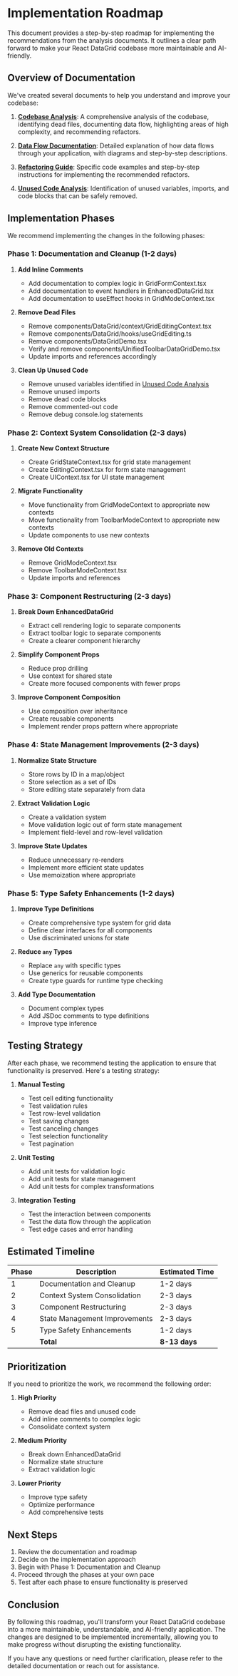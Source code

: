 # Implementation Roadmap

This document provides a step-by-step roadmap for implementing the recommendations from the analysis documents. It outlines a clear path forward to make your React DataGrid codebase more maintainable and AI-friendly.

## Overview of Documentation

We've created several documents to help you understand and improve your codebase:

1. **[Codebase Analysis](./codebase-analysis.md)**: A comprehensive analysis of the codebase, identifying dead files, documenting data flow, highlighting areas of high complexity, and recommending refactors.

2. **[Data Flow Documentation](./data-flow-documentation.md)**: Detailed explanation of how data flows through your application, with diagrams and step-by-step descriptions.

3. **[Refactoring Guide](./refactoring-guide.md)**: Specific code examples and step-by-step instructions for implementing the recommended refactors.

4. **[Unused Code Analysis](./unused-code-analysis.md)**: Identification of unused variables, imports, and code blocks that can be safely removed.

## Implementation Phases

We recommend implementing the changes in the following phases:

### Phase 1: Documentation and Cleanup (1-2 days)

1. **Add Inline Comments**
   - Add documentation to complex logic in GridFormContext.tsx
   - Add documentation to event handlers in EnhancedDataGrid.tsx
   - Add documentation to useEffect hooks in GridModeContext.tsx

2. **Remove Dead Files**
   - Remove components/DataGrid/context/GridEditingContext.tsx
   - Remove components/DataGrid/hooks/useGridEditing.ts
   - Remove components/DataGridDemo.tsx
   - Verify and remove components/UnifiedToolbarDataGridDemo.tsx
   - Update imports and references accordingly

3. **Clean Up Unused Code**
   - Remove unused variables identified in [Unused Code Analysis](./unused-code-analysis.md)
   - Remove unused imports
   - Remove dead code blocks
   - Remove commented-out code
   - Remove debug console.log statements

### Phase 2: Context System Consolidation (2-3 days)

1. **Create New Context Structure**
   - Create GridStateContext.tsx for grid state management
   - Create EditingContext.tsx for form state management
   - Create UIContext.tsx for UI state management

2. **Migrate Functionality**
   - Move functionality from GridModeContext to appropriate new contexts
   - Move functionality from ToolbarModeContext to appropriate new contexts
   - Update components to use new contexts

3. **Remove Old Contexts**
   - Remove GridModeContext.tsx
   - Remove ToolbarModeContext.tsx
   - Update imports and references

### Phase 3: Component Restructuring (2-3 days)

1. **Break Down EnhancedDataGrid**
   - Extract cell rendering logic to separate components
   - Extract toolbar logic to separate components
   - Create a clearer component hierarchy

2. **Simplify Component Props**
   - Reduce prop drilling
   - Use context for shared state
   - Create more focused components with fewer props

3. **Improve Component Composition**
   - Use composition over inheritance
   - Create reusable components
   - Implement render props pattern where appropriate

### Phase 4: State Management Improvements (2-3 days)

1. **Normalize State Structure**
   - Store rows by ID in a map/object
   - Store selection as a set of IDs
   - Store editing state separately from data

2. **Extract Validation Logic**
   - Create a validation system
   - Move validation logic out of form state management
   - Implement field-level and row-level validation

3. **Improve State Updates**
   - Reduce unnecessary re-renders
   - Implement more efficient state updates
   - Use memoization where appropriate

### Phase 5: Type Safety Enhancements (1-2 days)

1. **Improve Type Definitions**
   - Create comprehensive type system for grid data
   - Define clear interfaces for all components
   - Use discriminated unions for state

2. **Reduce `any` Types**
   - Replace `any` with specific types
   - Use generics for reusable components
   - Create type guards for runtime type checking

3. **Add Type Documentation**
   - Document complex types
   - Add JSDoc comments to type definitions
   - Improve type inference

## Testing Strategy

After each phase, we recommend testing the application to ensure that functionality is preserved. Here's a testing strategy:

1. **Manual Testing**
   - Test cell editing functionality
   - Test validation rules
   - Test row-level validation
   - Test saving changes
   - Test canceling changes
   - Test selection functionality
   - Test pagination

2. **Unit Testing**
   - Add unit tests for validation logic
   - Add unit tests for state management
   - Add unit tests for complex transformations

3. **Integration Testing**
   - Test the interaction between components
   - Test the data flow through the application
   - Test edge cases and error handling

## Estimated Timeline

| Phase | Description | Estimated Time |
|-------|-------------|----------------|
| 1 | Documentation and Cleanup | 1-2 days |
| 2 | Context System Consolidation | 2-3 days |
| 3 | Component Restructuring | 2-3 days |
| 4 | State Management Improvements | 2-3 days |
| 5 | Type Safety Enhancements | 1-2 days |
| | **Total** | **8-13 days** |

## Prioritization

If you need to prioritize the work, we recommend the following order:

1. **High Priority**
   - Remove dead files and unused code
   - Add inline comments to complex logic
   - Consolidate context system

2. **Medium Priority**
   - Break down EnhancedDataGrid
   - Normalize state structure
   - Extract validation logic

3. **Lower Priority**
   - Improve type safety
   - Optimize performance
   - Add comprehensive tests

## Next Steps

1. Review the documentation and roadmap
2. Decide on the implementation approach
3. Begin with Phase 1: Documentation and Cleanup
4. Proceed through the phases at your own pace
5. Test after each phase to ensure functionality is preserved

## Conclusion

By following this roadmap, you'll transform your React DataGrid codebase into a more maintainable, understandable, and AI-friendly application. The changes are designed to be implemented incrementally, allowing you to make progress without disrupting the existing functionality.

If you have any questions or need further clarification, please refer to the detailed documentation or reach out for assistance.